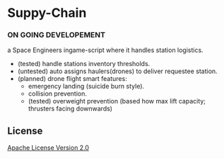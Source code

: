 # Suppy-Chain
### ON GOING DEVELOPEMENT
a Space Engineers ingame-script where it handles station logistics.
- (tested) handle stations inventory thresholds.
- (untested) auto assigns haulers(drones) to deliver requestee station.
- (planned) drone flight smart features:
  - emergency landing (suicide burn style).
  - collision prevention.
  - (tested) overweight prevention (based how max lift capacity; thrusters facing downwards)

## License
[Apache License Version 2.0](LICENSE)
